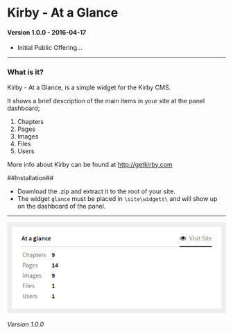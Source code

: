 # Kirby - At a Glance

#### Version 1.0.0 - 2016-04-17
- Initial Public Offering...

****

### What is it?

Kirby - At a Glance, is a simple widget for the Kirby CMS.

It shows a brief description of the main items in your site at the panel dashboard;

1. Chapters
2. Pages
3. Images
4. Files
5. Users

More info about Kirby can be found at http://getkirby.com

##Installation##

- Download the .zip and extract it to the root of your site.
- The widget ```glance``` must be placed in ```\site\widgets\``` and will show up on the dashboard of the panel.

****

![Kirby - At a Glance](kirby-at-a-glance.png "Kirby - At a Glance")

*Version 1.0.0*